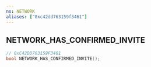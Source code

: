 ```yaml
---
ns: NETWORK
aliases: ["0xc42dd763159f3461"]
---
```

## NETWORK_HAS_CONFIRMED_INVITE

```c
// 0xC42DD763159F3461
bool NETWORK_HAS_CONFIRMED_INVITE();
```
